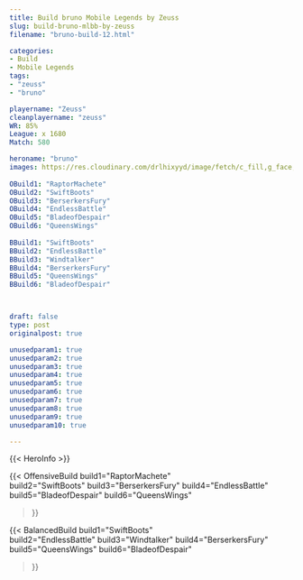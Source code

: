 ```yaml
---
title: Build bruno Mobile Legends by Zeuss
slug: build-bruno-mlbb-by-zeuss
filename: "bruno-build-12.html"

categories: 
- Build 
- Mobile Legends
tags: 
- "zeuss"
- "bruno"

playername: "Zeuss"
cleanplayername: "zeuss"
WR: 85%
League: x 1680
Match: 580 

heroname: "bruno"
images: https://res.cloudinary.com/drlhixyyd/image/fetch/c_fill,g_face,f_auto/https://cdn2-build.mobagenie.my.id/p/images/banner/full/bruno.jpg
 
OBuild1: "RaptorMachete"  
OBuild2: "SwiftBoots" 
OBuild3: "BerserkersFury" 
OBuild4: "EndlessBattle" 
OBuild5: "BladeofDespair" 
OBuild6: "QueensWings" 
 
BBuild1: "SwiftBoots"  
BBuild2: "EndlessBattle" 
BBuild3: "Windtalker" 
BBuild4: "BerserkersFury" 
BBuild5: "QueensWings" 
BBuild6: "BladeofDespair"



draft: false
type: post
originalpost: true

unusedparam1: true
unusedparam2: true
unusedparam3: true
unusedparam4: true
unusedparam5: true
unusedparam6: true
unusedparam7: true
unusedparam8: true
unusedparam9: true
unusedparam10: true

---
```


{{< HeroInfo >}} 

{{< OffensiveBuild 
build1="RaptorMachete"  
build2="SwiftBoots" 
build3="BerserkersFury" 
build4="EndlessBattle" 
build5="BladeofDespair" 
build6="QueensWings" 
 >}} 

{{< BalancedBuild 
build1="SwiftBoots"  
build2="EndlessBattle" 
build3="Windtalker" 
build4="BerserkersFury" 
build5="QueensWings" 
build6="BladeofDespair" 
 >}}

